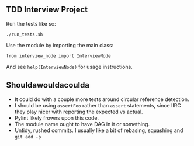 ## TDD Interview Project

Run the tests like so:

    ./run_tests.sh

Use the module by importing the main class:

    from interview_node import InterviewNode

And see `help(InterviewNode)` for usage instructions.

## Shouldawouldacoulda

 * It could do with a couple more tests around circular reference detection.
 * I should be using `assertFoo` rather than `assert` statements, since IIRC they
   play nicer with reporting the expected vs actual.
 * Pylint likely frowns upon this code.
 * The module name ought to have DAG in it or something.
 * Untidy, rushed commits. I usually like a bit of rebasing, squashing and `git add -p`

